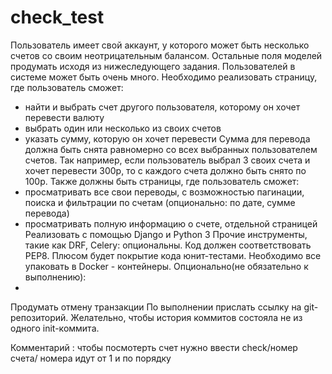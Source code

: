 # check_test

Пользователь имеет свой аккаунт, у которого может быть несколько счетов со
своим неотрицательным балансом. Остальные поля моделей продумать исходя из
нижеследующего задания.
Пользователей в системе может быть очень много.
Необходимо реализовать страницу, где пользователь сможет:
- найти и выбрать счет другого пользователя, которому он хочет перевести
валюту
- выбрать один или несколько из своих счетов
- указать сумму, которую он хочет перевести
Сумма для перевода должна быть снята равномерно со всех выбранных
пользователем счетов. Так например, если пользователь выбрал 3 своих счета и хочет
перевести 300р, то с каждого счета должно быть снято по 100р.
Также должны быть страницы, где пользователь сможет:
- просматривать все свои переводы, с возможностью пагинации, поиска и
фильтрации по счетам (опционально: по дате, сумме перевода)
- просматривать полную информацию о счете, отдельной страницей
Реализовать с помощью Django и Python 3 Прочие инструменты, такие как DRF,
Celery: опциональны.
Код должен соответствовать PEP8.
Плюсом будет покрытие кода юнит-тестами.
Необходимо все упаковать в Docker - контейнеры.
Опционально(не обязательно к выполнению):
-
Продумать отмену транзакции
По выполнении прислать ссылку на git-репозиторий. Желательно, чтобы история
коммитов состояла не из одного init-коммита.

Комментарий : чтобы посмотерть счет нужно ввести check/номер счета/ номера идут от 1 и по порядку 
